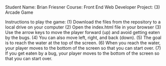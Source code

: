 Student Name: Brian Friesner
Course: Front End Web Developer
Project: (3) Arcade Game

Instructions to play the game:
(1) Download the files from the repository to a local drive on your computer
(2) Open the index.html file in your browser
(3) Use the arrow keys to move the player forward (up) and avoid getting eaten by the bugs.
(4) You can also move left, right, and back (down).
(5) The goal is to reach the water at the top of the screen.
(6) When you reach the water, your player moves to the bottom of the screen so that you can start over.
(7) If you get eaten by a bug, your player moves to the bottom of the screen so that you can start over.
